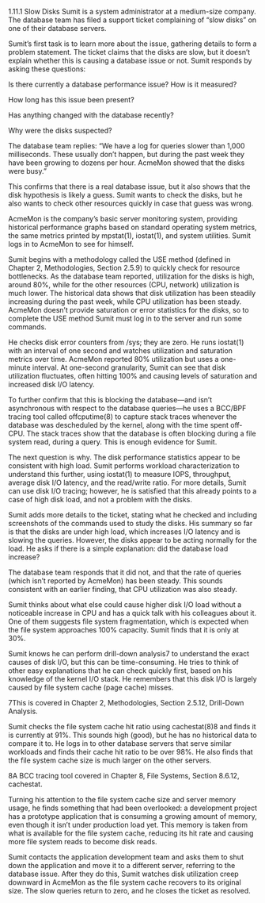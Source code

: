 1.11.1 Slow Disks
Sumit is a system administrator at a medium-size company. The database team has filed a support ticket complaining of “slow disks” on one of their database servers.

Sumit’s first task is to learn more about the issue, gathering details to form a problem statement. The ticket claims that the disks are slow, but it doesn’t explain whether this is causing a database issue or not. Sumit responds by asking these questions:

Is there currently a database performance issue? How is it measured?

How long has this issue been present?

Has anything changed with the database recently?

Why were the disks suspected?

The database team replies: “We have a log for queries slower than 1,000 milliseconds. These usually don’t happen, but during the past week they have been growing to dozens per hour. AcmeMon showed that the disks were busy.”

This confirms that there is a real database issue, but it also shows that the disk hypothesis is likely a guess. Sumit wants to check the disks, but he also wants to check other resources quickly in case that guess was wrong.

AcmeMon is the company’s basic server monitoring system, providing historical performance graphs based on standard operating system metrics, the same metrics printed by mpstat(1), iostat(1), and system utilities. Sumit logs in to AcmeMon to see for himself.

Sumit begins with a methodology called the USE method (defined in Chapter 2, Methodologies, Section 2.5.9) to quickly check for resource bottlenecks. As the database team reported, utilization for the disks is high, around 80%, while for the other resources (CPU, network) utilization is much lower. The historical data shows that disk utilization has been steadily increasing during the past week, while CPU utilization has been steady. AcmeMon doesn’t provide saturation or error statistics for the disks, so to complete the USE method Sumit must log in to the server and run some commands.

He checks disk error counters from /sys; they are zero. He runs iostat(1) with an interval of one second and watches utilization and saturation metrics over time. AcmeMon reported 80% utilization but uses a one-minute interval. At one-second granularity, Sumit can see that disk utilization fluctuates, often hitting 100% and causing levels of saturation and increased disk I/O latency.

To further confirm that this is blocking the database—and isn’t asynchronous with respect to the database queries—he uses a BCC/BPF tracing tool called offcputime(8) to capture stack traces whenever the database was descheduled by the kernel, along with the time spent off-CPU. The stack traces show that the database is often blocking during a file system read, during a query. This is enough evidence for Sumit.

The next question is why. The disk performance statistics appear to be consistent with high load. Sumit performs workload characterization to understand this further, using iostat(1) to measure IOPS, throughput, average disk I/O latency, and the read/write ratio. For more details, Sumit can use disk I/O tracing; however, he is satisfied that this already points to a case of high disk load, and not a problem with the disks.

Sumit adds more details to the ticket, stating what he checked and including screenshots of the commands used to study the disks. His summary so far is that the disks are under high load, which increases I/O latency and is slowing the queries. However, the disks appear to be acting normally for the load. He asks if there is a simple explanation: did the database load increase?

The database team responds that it did not, and that the rate of queries (which isn’t reported by AcmeMon) has been steady. This sounds consistent with an earlier finding, that CPU utilization was also steady.

Sumit thinks about what else could cause higher disk I/O load without a noticeable increase in CPU and has a quick talk with his colleagues about it. One of them suggests file system fragmentation, which is expected when the file system approaches 100% capacity. Sumit finds that it is only at 30%.

Sumit knows he can perform drill-down analysis7 to understand the exact causes of disk I/O, but this can be time-consuming. He tries to think of other easy explanations that he can check quickly first, based on his knowledge of the kernel I/O stack. He remembers that this disk I/O is largely caused by file system cache (page cache) misses.

7This is covered in Chapter 2, Methodologies, Section 2.5.12, Drill-Down Analysis.

Sumit checks the file system cache hit ratio using cachestat(8)8 and finds it is currently at 91%. This sounds high (good), but he has no historical data to compare it to. He logs in to other database servers that serve similar workloads and finds their cache hit ratio to be over 98%. He also finds that the file system cache size is much larger on the other servers.

8A BCC tracing tool covered in Chapter 8, File Systems, Section 8.6.12, cachestat.

Turning his attention to the file system cache size and server memory usage, he finds something that had been overlooked: a development project has a prototype application that is consuming a growing amount of memory, even though it isn’t under production load yet. This memory is taken from what is available for the file system cache, reducing its hit rate and causing more file system reads to become disk reads.

Sumit contacts the application development team and asks them to shut down the application and move it to a different server, referring to the database issue. After they do this, Sumit watches disk utilization creep downward in AcmeMon as the file system cache recovers to its original size. The slow queries return to zero, and he closes the ticket as resolved.